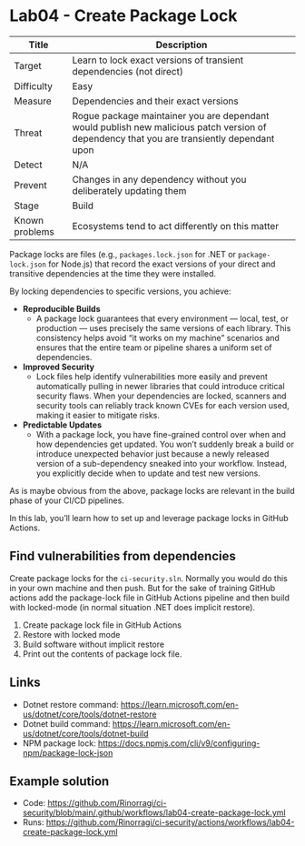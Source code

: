 # Lab04 - Create Package Lock

| Title          | Description                                                                                                                                |
| -------------- | ------------------------------------------------------------------------------------------------------------------------------------------ |
| Target         | Learn to lock exact versions of transient dependencies (not direct)                                                                        |
| Difficulty     | Easy                                                                                                                                       |
| Measure        | Dependencies and their exact versions                                                                                                      |
| Threat         | Rogue package maintainer you are dependant would publish new malicious patch version of dependency that you are transiently dependant upon |
| Detect         | N/A                                                                                                                                        |
| Prevent        | Changes in any dependency without you deliberately updating them                                                                           |
| Stage          | Build                                                                                                                                      |
| Known problems | Ecosystems tend to act differently on this matter                                                                                          |

Package locks are files (e.g., `packages.lock.json` for .NET or `package-lock.json` for Node.js) that record the exact versions of your direct and transitive dependencies at the time they were installed.

By locking dependencies to specific versions, you achieve:

- **Reproducible Builds**
  - A package lock guarantees that every environment — local, test, or production — uses precisely the same versions of each library. This consistency helps avoid “it works on my machine” scenarios and ensures that the entire team or pipeline shares a uniform set of dependencies.
- **Improved Security**
  - Lock files help identify vulnerabilities more easily and prevent automatically pulling in newer libraries that could introduce critical security flaws. When your dependencies are locked, scanners and security tools can reliably track known CVEs for each version used, making it easier to mitigate risks.
- **Predictable Updates**
  - With a package lock, you have fine-grained control over when and how dependencies get updated. You won’t suddenly break a build or introduce unexpected behavior just because a newly released version of a sub-dependency sneaked into your workflow. Instead, you explicitly decide when to update and test new versions.

As is maybe obvious from the above, package locks are relevant in the build phase of your CI/CD pipelines.

In this lab, you’ll learn how to set up and leverage package locks in GitHub Actions.

## Find vulnerabilities from dependencies

Create package locks for the `ci-security.sln`. Normally you would do this in your own machine and then push. But for the sake of training GitHub actions add the package-lock file in GitHub Actions pipeline and then build with locked-mode (in normal situation .NET does implicit restore).

1. Create package lock file in GitHub Actions
1. Restore with locked mode
1. Build software without implicit restore
1. Print out the contents of package lock file.

## Links

- Dotnet restore command: <https://learn.microsoft.com/en-us/dotnet/core/tools/dotnet-restore>
- Dotnet build command: <https://learn.microsoft.com/en-us/dotnet/core/tools/dotnet-build>
- NPM package lock: <https://docs.npmjs.com/cli/v9/configuring-npm/package-lock-json>

## Example solution

- Code: <https://github.com/Rinorragi/ci-security/blob/main/.github/workflows/lab04-create-package-lock.yml>
- Runs: <https://github.com/Rinorragi/ci-security/actions/workflows/lab04-create-package-lock.yml>
